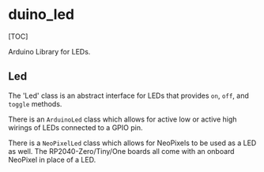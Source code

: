 # duino_led

[TOC]

Arduino Library for LEDs.

## Led

The 'Led' class is an abstract interface for LEDs that provides `on`, `off`, and `toggle` methods.

There is an `ArduinoLed` class which allows for active low or active high
wirings of LEDs connected to a GPIO pin.

There is a `NeoPixelLed` class which allows for NeoPixels to be used as a LED as well. The RP2040-Zero/Tiny/One boards all come with an onboard  NeoPixel in place of a LED.
